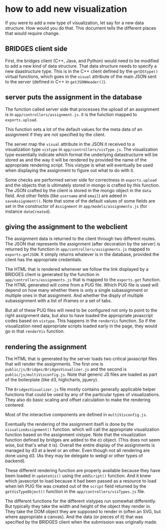 # how to add new visualization

If you were to add a new type of visualization, let say for a new data
structure. How would you do that. This document tells the different
places that would require change.



## BRIDGES client side

First, the bridges client (C++, Java, and Python) would need to be
modified to add a new kind of data structure. That data structure
needs to specify a new daastructure type. This is in the C++ client
defined by the `getDStype()` virtual functions, which goes in the
`visual` attribute of the main JSON sent to the server (defined in C++
in `getJSONHeader()`).

## server puts the assignment in the database

The function called server side that processes the upload of an
assignment is in `app/controllers/assignment.js`. it is the function
mapped to `exports.upload`.


This function sets a lot of the default values for the meta data of an
assignment if they are not specified by the client.

The server map the `visual` attribute in the JSON it received to a
visualization type `vistype` in `app/controllers/visType.js`. The
visualization type essentially indicate which format the underlying
datastructurre will be stored as and the way it will be rendered by
provided the name of the appropriate rendering script. This vistype is
what will eventually be used when displaying the assignment to figure
out what to do with it.

Some checks are performed server side for correctness in
`exports.upload` and the objects that is ultimately stored in mongo is
crafted by this function. The JSON crafted by the client is stored in
the mongo object in the `data` field. And other fields (like
`username` and `email`) are adeed in `saveAssignment()`. Note that
some of the default values of some fields are set in the constructor
of `Assignment` in `app/models/assignments.js` (for instance
`dateCreated`).


## giving the assignment to the webclient

The assignment data is returned to the client through two different
routes. The JSON that represents the assignment (after decoration by
the server) is returned by the function in
`app/controllers/assignments.js` mapped to `exports.getJSON`. It
simply returns whatever is in the database, provided the client has
the appropriate credentials.

The HTML that is rendered whenever we follow the link displayed by a
BRIDGES client is generated by the function in
`app/controllers/assignments.js` that is mapped to the `exports.get`
function. The HTML generated will come from a PUG file. Which PUG file
is used will depend on how many whether there is only a single
subassignment or multiple ones in that assignment. And whether the
disply of multiple subassignment with a list of iframes or a set of
tabs.

But all of these PUG files will need to be configured not only to
point to the right assignment data, but also to have loaded the
appropriate javascript codes based on `vistype`. This happens in the
`renderVis` function. So if the visualization need appropriate scripts
loaded early in the page, they would go in that `renderVis` function.

## rendering the assignment

The HTML that is generated by the server loads two critical javascript
files that will render the assignments. The first one is
`public/js/Bridges/BridgesVisualizer.js` and the second is
`public/js/multiVisconfig.js`. Note that generic JS files are loaded
as part of the boilerplate (like d3, highcharts, jquery).

The `BridgesVisualizer.js` file mostly contains generally applicable
helper functions that could be used by any of the particular types of
visualizations. They also do basic scaling and offset calculation to
make the rendering centered.

Most of the interactive components are defined in `multiVisconfig.js`.

Eventually the rendering of the assignment itsefl is done by the
`visualizeAssignment()` function. which will call the appropriate
visualization function based on the assignment vistype. Note that the
visualization function defined by bridges are added to the `d3`
object. (This does not seem wise, but that's what it is). Overall the
entire display of the assignments is managed by d3 at a level or an
other. Even though not all rendering are done using d3. (As they may
be delegate to webgl or other types of backend).

These different rendering function are properly available because they
have been loaded in `updateVis()` using the `addScript()`
function. And it knew which javascript to load because it had been
passed as a resource to load when teh PUG file was created out of the
`script` field returned by the `getVisTypeObject()` function in the
`app/controllers/visTypes.js` file.

The different functions for the different vistypes run somewhat
differently. But typically they take the width and height of the
object they render in. They take the DOM object they are supposed to
render in (often an SVG, but where appropriate a canvas). And the data
(or pieces of it) that was specified by the BRIDGES client when the
submission was originally made.